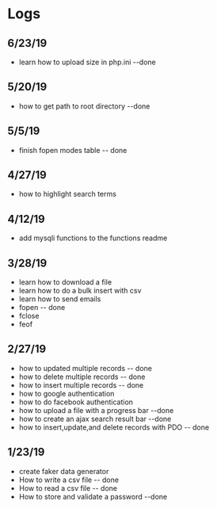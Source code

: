 # Logs


## 6/23/19
- learn how to upload size in php.ini --done

## 5/20/19
- how to get path to root directory --done


## 5/5/19
- finish fopen modes table -- done

## 4/27/19
- how to highlight search terms

## 4/12/19
- add mysqli functions to the functions readme

## 3/28/19
- learn how to download a file
- learn how to do a bulk insert with csv
- learn how to send emails
- fopen -- done
- fclose
- feof

## 2/27/19
- how to updated multiple records -- done
- how to delete multiple records -- done
- how to insert multiple records -- done
- how to google authentication
- how to do facebook authentication
- how to upload a file with a progress bar --done
- how to create an ajax search result bar --done
- how to insert,update,and delete records with PDO -- done

## 1/23/19
- create faker data generator
- How to write a csv file -- done
- How to read a csv file -- done
- How to store and validate a password --done
